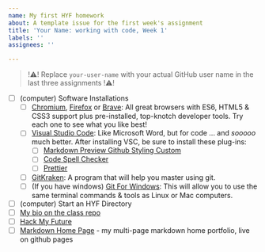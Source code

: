 ```yaml
---
name: My first HYF homework
about: A template issue for the first week's assignment
title: 'Your Name: working with code, Week 1'
labels: ''
assignees: ''

---
```


> !:warning:! Replace `your-user-name` with your actual GitHub user name in the last three assignments !:warning:!

- [ ] (computer) Software Installations
  - [ ] [Chromium](https://download-chromium.appspot.com/), [Firefox](https://www.mozilla.org/en-US/firefox/developer/) or [Brave](https://brave.com/download/): All great browsers with ES6, HTML5 & CSS3 support plus pre-installed, top-knotch developer tools.  Try each one to see what you like best!
  - [ ] [Visual Studio Code](https://code.visualstudio.com/download): Like Microsoft Word, but for code ...  and _sooooo_ much better.  After installing VSC, be sure to install these plug-ins:
    - [ ] [Markdown Preview Github Styling Custom](https://marketplace.visualstudio.com/items?itemName=dmodalek.markdown-preview-github-styles-custom)
    - [ ] [Code Spell Checker](https://marketplace.visualstudio.com/items?itemName=streetsidesoftware.code-spell-checker)
    - [ ] [Prettier](https://marketplace.visualstudio.com/items?itemName=esbenp.prettier-vscode#overview)
  - [ ] [GitKraken](https://www.gitkraken.com/download): A program that will help you master using git.
  - [ ] (If you have windows) [Git For Windows](https://gitforwindows.org/): This will allow you to use the same terminal commands & tools as Linux or Mac computers.
- [ ] (computer) Start an HYF Directory
- [ ] [My bio on the class repo](https://github.com/hackyourfuturebelgium/class-7/blob/master/student-bios/your-user-name.md)
- [ ] [Hack My Future](https://github.com/your-user-name/hack-my-future)
- [ ] [Markdown Home Page](https://your-user-name.github.io) - my multi-page markdown home portfolio, live on github pages
